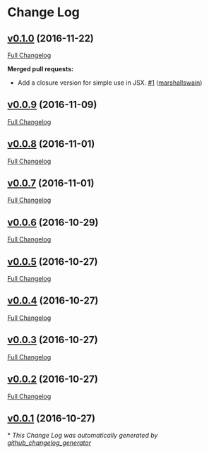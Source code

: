 # Change Log

## [v0.1.0](https://github.com/feathersjs/feathers-authentication-popups/tree/v0.1.0) (2016-11-22)
[Full Changelog](https://github.com/feathersjs/feathers-authentication-popups/compare/v0.0.9...v0.1.0)

**Merged pull requests:**

- Add a closure version for simple use in JSX. [\#1](https://github.com/feathersjs/feathers-authentication-popups/pull/1) ([marshallswain](https://github.com/marshallswain))

## [v0.0.9](https://github.com/feathersjs/feathers-authentication-popups/tree/v0.0.9) (2016-11-09)
[Full Changelog](https://github.com/feathersjs/feathers-authentication-popups/compare/v0.0.8...v0.0.9)

## [v0.0.8](https://github.com/feathersjs/feathers-authentication-popups/tree/v0.0.8) (2016-11-01)
[Full Changelog](https://github.com/feathersjs/feathers-authentication-popups/compare/v0.0.7...v0.0.8)

## [v0.0.7](https://github.com/feathersjs/feathers-authentication-popups/tree/v0.0.7) (2016-11-01)
[Full Changelog](https://github.com/feathersjs/feathers-authentication-popups/compare/v0.0.6...v0.0.7)

## [v0.0.6](https://github.com/feathersjs/feathers-authentication-popups/tree/v0.0.6) (2016-10-29)
[Full Changelog](https://github.com/feathersjs/feathers-authentication-popups/compare/v0.0.5...v0.0.6)

## [v0.0.5](https://github.com/feathersjs/feathers-authentication-popups/tree/v0.0.5) (2016-10-27)
[Full Changelog](https://github.com/feathersjs/feathers-authentication-popups/compare/v0.0.4...v0.0.5)

## [v0.0.4](https://github.com/feathersjs/feathers-authentication-popups/tree/v0.0.4) (2016-10-27)
[Full Changelog](https://github.com/feathersjs/feathers-authentication-popups/compare/v0.0.3...v0.0.4)

## [v0.0.3](https://github.com/feathersjs/feathers-authentication-popups/tree/v0.0.3) (2016-10-27)
[Full Changelog](https://github.com/feathersjs/feathers-authentication-popups/compare/v0.0.2...v0.0.3)

## [v0.0.2](https://github.com/feathersjs/feathers-authentication-popups/tree/v0.0.2) (2016-10-27)
[Full Changelog](https://github.com/feathersjs/feathers-authentication-popups/compare/v0.0.1...v0.0.2)

## [v0.0.1](https://github.com/feathersjs/feathers-authentication-popups/tree/v0.0.1) (2016-10-27)


\* *This Change Log was automatically generated by [github_changelog_generator](https://github.com/skywinder/Github-Changelog-Generator)*